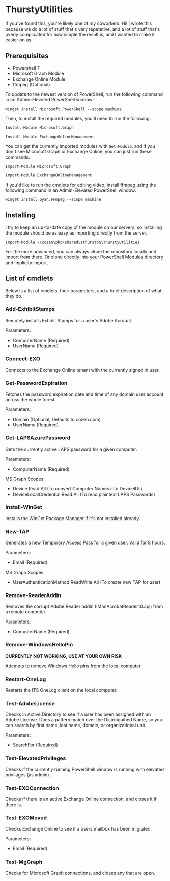 # ThurstyUtilities

If you've found this, you're likely one of my coworkers. Hi! I wrote this because we do a lot of stuff that's very repetetive, and a lot of stuff that's overly complicated for how simple the result is, and I wanted to make it easier on us.

## Prerequisites

- Powershell 7
- Microsoft Graph Module
- Exchange Online Module
- ffmpeg (Optional)

To update to the newest version of PowerShell, run the following command in an Admin-Elevated PowerShell window:

`winget install Microsoft.PowerShell --scope machine`

Then, to install the required modules, you'll need to run the following:

`Install-Module Microsoft.Graph`

`Install-Module ExchangeOnlineManagement`

You can get the currently imported modules with `Get-Module`, and if you don't see Microsoft Graph or Exchange Online, you can just run these commands:

`Import-Module Microsoft.Graph`

`Import-Module ExchangeOnlineManagement`

If you'd like to run the cmdlets for editing video, install ffmpeg using the following command in an Admin-Elevated PowerShell window:

`winget install Gyan.FFmpeg --scope machine`

## Installing

I try to keep an up-to-date copy of the module on our servers, so installing the module should be as easy as importing directly from the server.

`Import-Module \\cozen\phq\shared\sthurston\ThurstyUtilities`

For the more advanced, you can always clone the repository locally and import from there. Or clone directly into your PowerShell Modules directory and implicity import.

## List of cmdlets

Below is a list of cmdlets, their parameters, and a brief description of what they do.

### Add-ExhibitStamps

Remotely installs Exhibit Stamps for a user's Adobe Acrobat.

Parameters:
- ComputerName (Required)
- UserName (Required)

### Connect-EXO

Connects to the Exchange Online tenant with the currently signed in user.

### Get-PasswordExpiration

Fetches the password expiration date and time of any domain user account across the whole forest.

Parameters:
- Domain (Optional, Defaults to cozen.com)
- UserName (Required)

### Get-LAPSAzurePassword

Gets the currently active LAPS password for a given computer.

Parameters:
- ComputerName (Required)

MS Graph Scopes:
- Device.Read.All (To convert Computer Names into DeviceIDs)
- DeviceLocalCredential.Read.All (To read plaintext LAPS Passwords)

### Install-WinGet

Installs the WinGet Package Manager if it's not installed already.

### New-TAP

Generates a new Temporary Access Pass for a given user. Valid for 8 hours.

Parameters:
- Email (Required)

MS Graph Scopes:
- UserAuthenticationMethod.ReadWrite.All (To create new TAP for user)

### Remove-ReaderAddin

Removes the corrupt Adobe Reader addin (IManAcrobatReader10.api) from a remote computer.

Parameters:
- ComputerName (Required)

### Remove-WindowsHelloPin

**CURRENTLY NOT WORKING, USE AT YOUR OWN RISK**

Attempts to remove Windows Hello pins from the local computer.

### Restart-OneLog

Restarts the ITS OneLog client on the local computer.

### Test-AdobeLicense

Checks in Active Directory to see if a user has been assigned with an Adobe License. Does a pattern match over the Distringuihed Name, so you can search by first name, last name, domain, or organizational unit.

Parameters:
- SearchFor (Required)

### Test-ElevatedPrivileges

Checks if the currently running PowerShell window is running with elevated privilages (as admin).

### Test-EXOConnection

Checks if there is an active Exchange Online connection, and closes it if there is.

### Test-EXOMoved

Checks Exchange Online to see if a users mailbox has been migrated.

Parameters:
- Email (Required)

### Test-MgGraph

Checks for Microsoft Graph connections, and closes any that are open.

